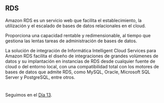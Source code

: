 
## RDS

Amazon RDS es un servicio web que facilita el establecimiento, la utilización y el escalado de bases de datos relacionales en el cloud.

Proporciona una capacidad rentable y redimensionable, al tiempo que gestiona las lentas tareas de administración de bases de datos. 

La solución de integración de Informática Intelligent Cloud Services para Amazon RDS facilita el diseño de integraciones de grandes volúmenes de datos y su implantación en instancias de RDS desde cualquier fuente de cloud o del entorno local, con una compatibilidad total con los motores de bases de datos que admite RDS, como MySQL, Oracle, Microsoft SQL Server y PostgreSQL, entre otros.







#
#
#
#
#

Seguimos en el [Día 13](day13.md).


